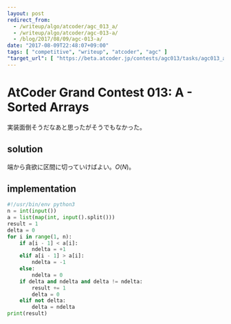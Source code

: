 ```yaml
---
layout: post
redirect_from:
  - /writeup/algo/atcoder/agc_013_a/
  - /writeup/algo/atcoder/agc-013-a/
  - /blog/2017/08/09/agc-013-a/
date: "2017-08-09T22:48:07+09:00"
tags: [ "competitive", "writeup", "atcoder", "agc" ]
"target_url": [ "https://beta.atcoder.jp/contests/agc013/tasks/agc013_a" ]
---
```


# AtCoder Grand Contest 013: A - Sorted Arrays

実装面倒そうだなあと思ったがそうでもなかった。

## solution

端から貪欲に区間に切っていけばよい。$O(N)$。

## implementation

``` python
#!/usr/bin/env python3
n = int(input())
a = list(map(int, input().split()))
result = 1
delta = 0
for i in range(1, n):
    if a[i - 1] < a[i]:
        ndelta = +1
    elif a[i - 1] > a[i]:
        ndelta = -1
    else:
        ndelta = 0
    if delta and ndelta and delta != ndelta:
        result += 1
        delta = 0
    elif not delta:
        delta = ndelta
print(result)
```
